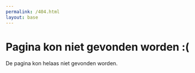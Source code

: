 ```yaml
---
permalink: /404.html
layout: base
---
```


# Pagina kon niet gevonden worden :(
De pagina kon helaas niet gevonden worden.